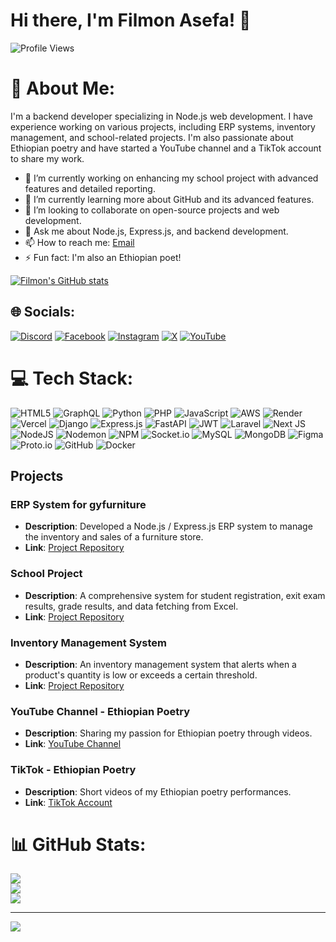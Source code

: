 # Hi there, I'm Filmon Asefa! 👋

![Profile Views](https://komarev.com/ghpvc/?username=filloasefa111&color=blueviolet)

# 💫 About Me:

I'm a backend developer specializing in Node.js web development. I have experience working on various projects, including ERP systems, inventory management, and school-related projects. I'm also passionate about Ethiopian poetry and have started a YouTube channel and a TikTok account to share my work.

- 🔭 I’m currently working on enhancing my school project with advanced features and detailed reporting.
- 🌱 I’m currently learning more about GitHub and its advanced features.
- 👯 I’m looking to collaborate on open-source projects and web development.
- 💬 Ask me about Node.js, Express.js, and backend development.
- 📫 How to reach me: [Email](filloasefa111@gmail.com)
- ⚡ Fun fact: I'm also an Ethiopian poet!



[![Filmon's GitHub stats](https://github-readme-stats.vercel.app/api?username=filloasefa111&count_private=true&show_icons=true&theme=radical&hide_rank=false)](https://github.com/filloasefa111/github-readme-stats)


## 🌐 Socials:
[![Discord](https://img.shields.io/badge/Discord-%237289DA.svg?logo=discord&logoColor=white)](https://discord.gg/https://discord.com/channels/@me) [![Facebook](https://img.shields.io/badge/Facebook-%231877F2.svg?logo=Facebook&logoColor=white)](https://facebook.com/https://www.facebook.com/fillmon.asefa) [![Instagram](https://img.shields.io/badge/Instagram-%23E4405F.svg?logo=Instagram&logoColor=white)](https://instagram.com/https://www.instagram.com/cavenharisen77/) [![X](https://img.shields.io/badge/X-black.svg?logo=X&logoColor=white)](https://x.com/https://x.com/asefa_film24563) [![YouTube](https://img.shields.io/badge/YouTube-%23FF0000.svg?logo=YouTube&logoColor=white)](https://youtube.com/@https://www.youtube.com/@node991) 

# 💻 Tech Stack:
![HTML5](https://img.shields.io/badge/html5-%23E34F26.svg?style=for-the-badge&logo=html5&logoColor=white) ![GraphQL](https://img.shields.io/badge/-GraphQL-E10098?style=for-the-badge&logo=graphql&logoColor=white) ![Python](https://img.shields.io/badge/python-3670A0?style=for-the-badge&logo=python&logoColor=ffdd54) ![PHP](https://img.shields.io/badge/php-%23777BB4.svg?style=for-the-badge&logo=php&logoColor=white) ![JavaScript](https://img.shields.io/badge/javascript-%23323330.svg?style=for-the-badge&logo=javascript&logoColor=%23F7DF1E) ![AWS](https://img.shields.io/badge/AWS-%23FF9900.svg?style=for-the-badge&logo=amazon-aws&logoColor=white) ![Render](https://img.shields.io/badge/Render-%46E3B7.svg?style=for-the-badge&logo=render&logoColor=white) ![Vercel](https://img.shields.io/badge/vercel-%23000000.svg?style=for-the-badge&logo=vercel&logoColor=white) ![Django](https://img.shields.io/badge/django-%23092E20.svg?style=for-the-badge&logo=django&logoColor=white) ![Express.js](https://img.shields.io/badge/express.js-%23404d59.svg?style=for-the-badge&logo=express&logoColor=%2361DAFB) ![FastAPI](https://img.shields.io/badge/FastAPI-005571?style=for-the-badge&logo=fastapi) ![JWT](https://img.shields.io/badge/JWT-black?style=for-the-badge&logo=JSON%20web%20tokens) ![Laravel](https://img.shields.io/badge/laravel-%23FF2D20.svg?style=for-the-badge&logo=laravel&logoColor=white) ![Next JS](https://img.shields.io/badge/Next-black?style=for-the-badge&logo=next.js&logoColor=white) ![NodeJS](https://img.shields.io/badge/node.js-6DA55F?style=for-the-badge&logo=node.js&logoColor=white) ![Nodemon](https://img.shields.io/badge/NODEMON-%23323330.svg?style=for-the-badge&logo=nodemon&logoColor=%BBDEAD) ![NPM](https://img.shields.io/badge/NPM-%23CB3837.svg?style=for-the-badge&logo=npm&logoColor=white) ![Socket.io](https://img.shields.io/badge/Socket.io-black?style=for-the-badge&logo=socket.io&badgeColor=010101) ![MySQL](https://img.shields.io/badge/mysql-4479A1.svg?style=for-the-badge&logo=mysql&logoColor=white) ![MongoDB](https://img.shields.io/badge/MongoDB-%234ea94b.svg?style=for-the-badge&logo=mongodb&logoColor=white) ![Figma](https://img.shields.io/badge/figma-%23F24E1E.svg?style=for-the-badge&logo=figma&logoColor=white) ![Proto.io](https://img.shields.io/badge/Proto.io-161637?style=for-the-badge&logo=proto.io&logoColor=00e5ff) ![GitHub](https://img.shields.io/badge/github-%23121011.svg?style=for-the-badge&logo=github&logoColor=white) ![Docker](https://img.shields.io/badge/docker-%230db7ed.svg?style=for-the-badge&logo=docker&logoColor=white)

## Projects

### ERP System for gyfurniture

- **Description**: Developed a Node.js / Express.js ERP system to manage the inventory and sales of a furniture store.
- **Link**: [Project Repository](https://github.com/your-github-username/gyfurniture-erp)

### School Project

- **Description**: A comprehensive system for student registration, exit exam results, grade results, and data fetching from Excel.
- **Link**: [Project Repository](https://github.com/your-github-username/school-project)

### Inventory Management System

- **Description**: An inventory management system that alerts when a product's quantity is low or exceeds a certain threshold.
- **Link**: [Project Repository](https://github.com/your-github-username/inventory-management-system)

### YouTube Channel - Ethiopian Poetry

- **Description**: Sharing my passion for Ethiopian poetry through videos.
- **Link**: [YouTube Channel](https://www.youtube.com/@falMotivation)

### TikTok - Ethiopian Poetry

- **Description**: Short videos of my Ethiopian poetry performances.
- **Link**: [TikTok Account](https://www.tiktok.com/@your-tiktok-username)

  
# 📊 GitHub Stats:
![](https://github-readme-stats.vercel.app/api?username=filloasefa111&theme=dark&hide_border=true&include_all_commits=true&count_private=true)<br/>
![](https://github-readme-streak-stats.herokuapp.com/?user=filloasefa111&theme=dark&hide_border=true)<br/>
![](https://github-readme-stats.vercel.app/api/top-langs/?username=filloasefa111&theme=dark&hide_border=true&include_all_commits=true&count_private=true&layout=compact)

---
[![](https://visitcount.itsvg.in/api?id=filloasefa111&icon=0&color=0)](https://visitcount.itsvg.in)

<!-- Proudly created with GPRM ( https://gprm.itsvg.in ) -->
